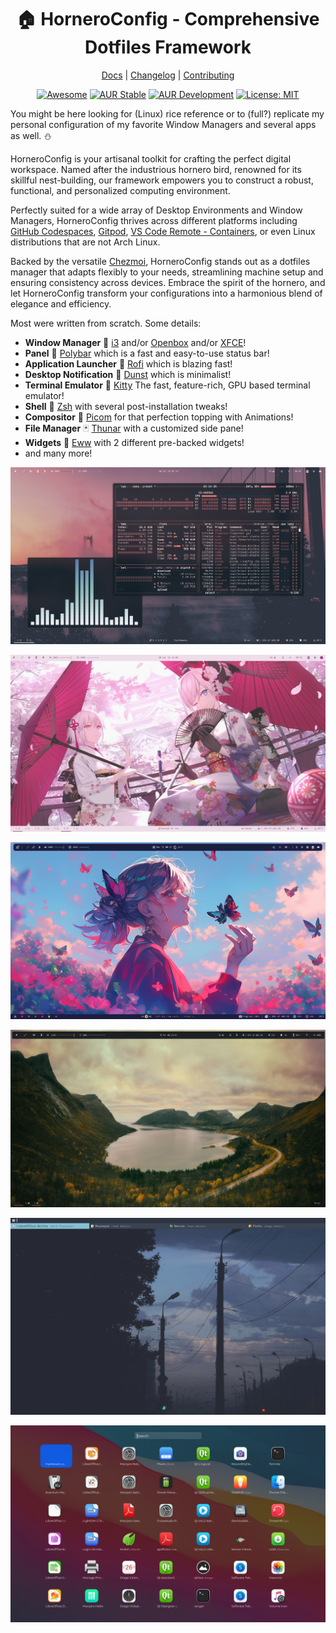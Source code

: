 <div align="center">
  <h1>🏠 HorneroConfig - Comprehensive Dotfiles Framework</h1>
  
  [Docs](https://ulises-jeremias.github.io/dotfiles) |
  [Changelog](#) |
  [Contributing](https://github.com/ulises-jeremias/dotfiles/blob/master/.github/CONTRIBUTING.md)

</div> <!-- center -->

<div align="center">

[![Awesome](https://cdn.rawgit.com/sindresorhus/awesome/d7305f38d29fed78fa85652e3a63e154dd8e8829/media/badge.svg)](https://github.com/PandaFoss/Awesome-Arch)
[![AUR Stable](https://img.shields.io/aur/version/dots-stable?label=AUR+Stable)](https://aur.archlinux.org/packages/dots-stable)
[![AUR Development](https://img.shields.io/aur/version/dots-git?label=AUR+Development)](https://aur.archlinux.org/packages/dots-git)
[![License: MIT][licensebadge]][licenseurl]

</div>

You might be here looking for (Linux) rice reference or to (full?) replicate my personal
configuration of my favorite Window Managers and several apps as well. ⛄

HorneroConfig is your artisanal toolkit for crafting the perfect digital workspace.
Named after the industrious hornero bird, renowned for its skillful nest-building,
our framework empowers you to construct a robust, functional, and personalized computing environment.

Perfectly suited for a wide array of Desktop Environments and Window Managers,
HorneroConfig thrives across different platforms including [GitHub Codespaces](https://docs.github.com/codespaces/customizing-your-codespace/personalizing-codespaces-for-your-account#dotfiles), [Gitpod](https://www.gitpod.io/docs/config-dotfiles), [VS Code Remote - Containers](https://code.visualstudio.com/docs/remote/containers#_personalizing-with-dotfile-repositories), or even Linux distributions that are not Arch Linux.

Backed by the versatile [Chezmoi](https://www.chezmoi.io/), HorneroConfig stands out as a dotfiles manager
that adapts flexibly to your needs, streamlining machine setup and ensuring consistency across devices.
Embrace the spirit of the hornero, and let HorneroConfig transform your configurations
into a harmonious blend of elegance and efficiency.

Most were written from scratch. Some details:

- **Window Manager** 🍱 [i3](https://i3wm.org) and/or [Openbox](http://openbox.org/wiki/Main_Page) and/or [XFCE](https://www.xfce.org/)!
- **Panel** 🌸 [Polybar](https://polybar.github.io/) which is a fast and easy-to-use status bar!
- **Application Launcher** 🚀 [Rofi](https://github.com/davatorium/rofi) which is blazing fast!
- **Desktop Notification** 🌿 [Dunst](https://github.com/dunst-project/dunst) which is minimalist!
- **Terminal Emulator** 🐾 [Kitty](https://sw.kovidgoyal.net/kitty/) The fast, feature-rich, GPU based terminal emulator!
- **Shell** 🐚 [Zsh](https://zsh.org) with several post-installation tweaks!
- **Compositor** 🍧 [Picom](https://github.com/yshui/picom) for that perfection topping with Animations!
- **File Manager** 🃏 [Thunar](https://docs.xfce.org/xfce/thunar/start) with a customized side pane!
- **Widgets** 🎨 [Eww](https://github.com/elkowar/eww) with 2 different pre-backed widgets!
- and many more!

![Dotfiles Screen Overview](https://github.com/ulises-jeremias/dotfiles/blob/master/static/screen.png?raw=true)

![Dotfiles Anime Light Theme Overview](https://github.com/ulises-jeremias/dotfiles/blob/master/static/anime.jpeg?raw=true)

![Dotfiles Anime Dark Overview](https://github.com/ulises-jeremias/dotfiles/blob/master/static/anime-girl-screen.png?raw=true)

![Dotfiles Dark Overview](https://github.com/ulises-jeremias/dotfiles/blob/master/static/screen-2.jpg?raw=true)

![Nord Two Lines](https://github.com/ulises-jeremias/dotfiles/blob/master/static/screenshot-nord-two-lines.png?raw=true)

![Launchpad](https://github.com/ulises-jeremias/dotfiles/blob/master/static/screenshot-launchpad.png?raw=true)

[licensebadge]: https://img.shields.io/badge/License-MIT-blue.svg
[licenseurl]: https://github.com/ulises-jeremias/dotfiles/blob/master/LICENSE
